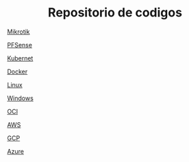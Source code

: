<h1 align=center>Repositorio de codigos</h1>
<p><a href="https://github.com/idealista07/Projetos/tree/main/Mikrotik">Mikrotik</a></p>
<p><a href="">PFSense</a></p>
<p><a href="">Kubernet</a></p>
<p><a href="https://github.com/idealista07/Projetos/tree/main/Docker">Docker</a></p>
<p><a href="">Linux</a></p>
<p><a href="https://github.com/idealista07/Projetos/tree/main/Windows">Windows</a></p>
<p><a href="">OCI</a></p>
<p><a href="">AWS</a></p>
<p><a href="">GCP</a></p>
<p><a href="">Azure</a></p>
